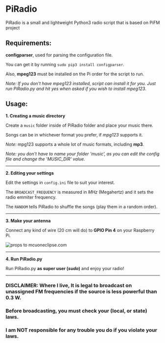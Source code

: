 # PiRadio
PiRadio is a small and lightweight Python3 radio script that is based on PiFM project

## Requirements:
**configparser**, used for parsing the configuration file.

You can get it by running `sudo pip3 install configparser`.
<br>

Also, **mpeg123** must be installed on the Pi order for the script to run.

*Note: If you don't have mpeg123 installed, script can install it for you. Just run PiRadio.py and hit yes when asked if you wish to install mpeg123.*

## Usage:

**1. Creating a music directory**

Create a `music` folder inside of PiRadio folder and place your music there.

Songs can be in whichever format you prefer, if *mpg123* supports it.
&nbsp;

*Note:* mpg123 supports a whole lot of music formats, including **mp3**.

*Note: you don't have to name your folder 'music', as you can edit the config file and change the 'MUSIC_DIR' value.*

---
**2. Editing your settings**

Edit the settings in `config.ini` file to suit your interest.

The `BROADCAST_FREQUENCY` is measured in *MHz* (Megahertz) and it sets the radio emmiter frequency.

The `RANDOM` tells PiRadio to shuffle the songs (play them in a random order).

---
**3. Make your antenna**

Connect any kind of wire (20 cm will do) to **GPIO Pin 4** on your Raspberry Pi.

![props to mcuoneclipse.com](http://i.imgur.com/zeowQRH.png)

---
**4. Run PiRadio.py**

Run PiRadio.py **as super user (*sudo*)** and enjoy your radio!

---
### DISCLAIMER: Where I live, It is legal to broadcast on unassigned FM frequencies if the source is less powerful than 0.3 W.
### Before broadcasting, you must check your (local, or state) laws.
### I am NOT responsible for any trouble you do if you violate your laws.
